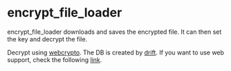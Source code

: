 # encrypt_file_loader

encrypt_file_loader downloads and saves the encrypted file. It can then set the key and decrypt the file.

Decrypt using [webcrypto](https://pub.dev/packages/webcrypto).
The DB is created by [drift](https://pub.dev/packages/drift). If you want to use web support, check the following [link](https://drift.simonbinder.eu/web/).
